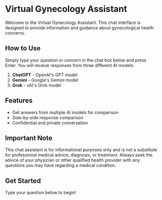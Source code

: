 # Virtual Gynecology Assistant

Welcome to the Virtual Gynecology Assistant. This chat interface is designed to provide information and guidance about gynecological health concerns.

## How to Use

Simply type your question or concern in the chat box below and press Enter. You will receive responses from three different AI models:

1. **ChatGPT** - OpenAI's GPT model
2. **Gemini** - Google's Gemini model
3. **Grok** - xAI's Grok model

## Features

- Get answers from multiple AI models for comparison
- Side-by-side response comparison
- Confidential and private conversation

## Important Note

This chat assistant is for informational purposes only and is not a substitute for professional medical advice, diagnosis, or treatment. Always seek the advice of your physician or other qualified health provider with any questions you may have regarding a medical condition.

## Get Started

Type your question below to begin!
